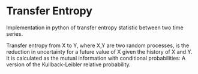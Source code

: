 # Transfer Entropy

Implementation in python of transfer entropy statistic between two time series.  

Transfer entropy from X to Y, where X,Y are two random processes, is the reduction in uncertainty for a future value of X given the history of X and Y.  It is calculated as the mutual information with conditional probabilities: A version of the Kullback-Leibler relative probability.
